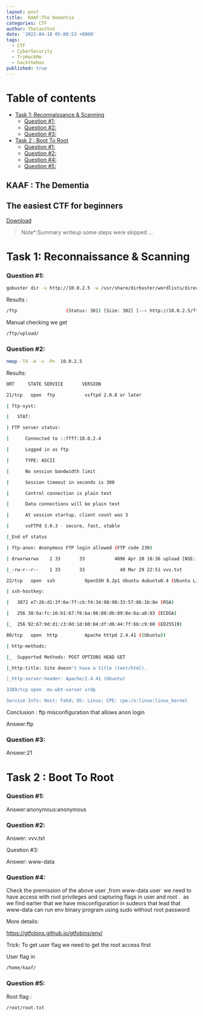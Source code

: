 ```yaml
---
layout: post
title:  KAAF:The Dementia
categories: CTF
author: ThelastVvV
date: '2022-04-18 05:00:53 +0000'
tags:
  - CTF
  - CyberSecurity
  - TryHackMe
  - hackthebox
published: true
---
```


# Table of contents

- [Task 1: Reconnaissance & Scanning](#task-1-reconnaissance--scanning)
    - [Question #1:](#question-1)
    - [Question #2:](#question-2)
    - [Question #3:](#question-3)
- [Task 2 : Boot To Root](#task-2--boot-to-root)
    - [Question #1:](#question-1)
    - [Question #2:](#question-2)
    - [Question #4:](#question-4)
    - [Question #5:](#question-5)



## KAAF : The Dementia
## The easiest CTF for beginners

[Download](https://github.com/TheLastVvV/Vulnerable-By-Design/blob/5993a314a0e04d024152f20f7d3ee130a557bbf0/2022/cft1-KAAF.md)

>  Note*:Summary writeup some steps were skipped ...




# Task 1: Reconnaissance & Scanning

### Question #1: 
```sh
gobuster dir -u http://10.0.2.5 -w /usr/share/dirbuster/wordlists/directory-list-2.3-medium.txt
```
Results :
```sh
/ftp                  (Status: 301) [Size: 302] [--> http://10.0.2.5/ftp/]
```
Manual checking we get
```sh
/ftp/upload/
```
### Question #2:
```sh
nmap -T4 -A -v -Pn  10.0.2.5
```
Results:
```sh
ORT     STATE SERVICE       VERSION

21/tcp   open  ftp           vsftpd 2.0.8 or later

| ftp-syst: 

|   STAT: 

| FTP server status:

|      Connected to ::ffff:10.0.2.4

|      Logged in as ftp

|      TYPE: ASCII

|      No session bandwidth limit

|      Session timeout in seconds is 300

|      Control connection is plain text

|      Data connections will be plain text

|      At session startup, client count was 3

|      vsFTPd 3.0.3 - secure, fast, stable

|_End of status

| ftp-anon: Anonymous FTP login allowed (FTP code 230)

| drwxrwxrwx    2 33       33           4096 Apr 20 18:36 upload [NSE: writeable]

|_-rw-r--r--    1 33       33             49 Mar 29 22:51 vvv.txt

22/tcp   open  ssh           OpenSSH 8.2p1 Ubuntu 4ubuntu0.4 (Ubuntu Linux; protocol 2.0)

| ssh-hostkey: 

|   3072 e7:26:d1:3f:6e:7f:cb:f4:34:98:98:33:57:86:1b:8e (RSA)

|   256 38:6a:fc:16:b1:67:f6:ba:96:88:db:09:8e:6a:a8:83 (ECDSA)

|_  256 92:67:9d:d1:c3:0d:1d:b0:84:df:d6:44:7f:6b:c9:60 (ED25519)

80/tcp   open  http          Apache httpd 2.4.41 ((Ubuntu))

| http-methods: 

|_  Supported Methods: POST OPTIONS HEAD GET

|_http-title: Site doesn't have a title (text/html).

|_http-server-header: Apache/2.4.41 (Ubuntu)

3389/tcp open  ms-wbt-server xrdp

Service Info: Host: Fahd; OS: Linux; CPE: cpe:/o:linux:linux_kernel
```

Conclusion : ftp misconfiguration that allows anon login

Answer:ftp

### Question #3:

Answer:21
# Task 2 : Boot To Root
### Question #1:
Answer:anonymous:anonymous

### Question #2:
Answer: vvv.txt

Question #3:

Answer: www-data

### Question #4:
Check the premission of the above user ,from www-data user  we need to have access with root privileges and capturing flags in user and root .  as we find earlier that we have misconfiguration in sudeors that lead that www-data can run env binary program using sudo without root password

More details:

https://gtfobins.github.io/gtfobins/env/

Trick: To get user flag we need to get the root access first

User flag in 
```sh
/home/kaaf/
```
### Question #5:
Root flag :
```sh
/root/root.txt
```
